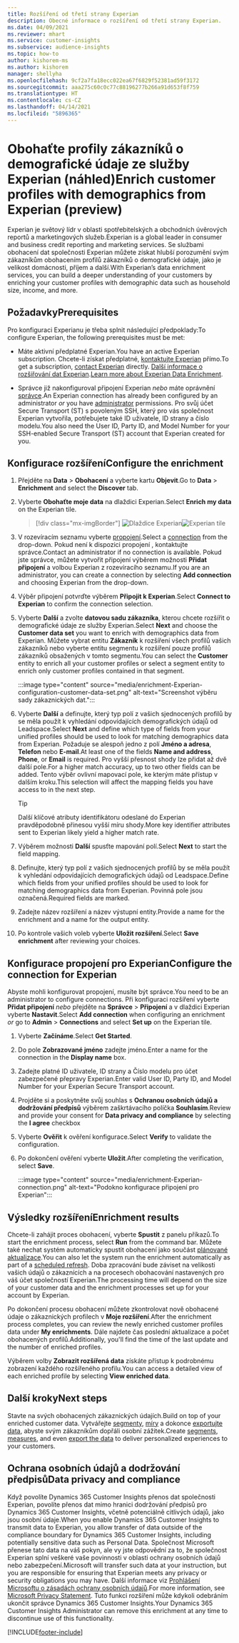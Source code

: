 ```yaml
---
title: Rozšíření od třetí strany Experian
description: Obecné informace o rozšíření od třetí strany Experian.
ms.date: 04/09/2021
ms.reviewer: mhart
ms.service: customer-insights
ms.subservice: audience-insights
ms.topic: how-to
author: kishorem-ms
ms.author: kishorem
manager: shellyha
ms.openlocfilehash: 9cf2a7fa18ecc022ea67f6829f52381ad59f3172
ms.sourcegitcommit: aaa275c60c0c77c88196277b266a91d653f8f759
ms.translationtype: HT
ms.contentlocale: cs-CZ
ms.lasthandoff: 04/14/2021
ms.locfileid: "5896365"
---
```

# <a name="enrich-customer-profiles-with-demographics-from-experian-preview"></a><span data-ttu-id="d0409-103">Obohaťte profily zákazníků o demografické údaje ze služby Experian (náhled)</span><span class="sxs-lookup"><span data-stu-id="d0409-103">Enrich customer profiles with demographics from Experian (preview)</span></span>

<span data-ttu-id="d0409-104">Experian je světový lídr v oblasti spotřebitelských a obchodních úvěrových reportů a marketingových služeb.</span><span class="sxs-lookup"><span data-stu-id="d0409-104">Experian is a global leader in consumer and business credit reporting and marketing services.</span></span> <span data-ttu-id="d0409-105">Se službami obohacení dat společnosti Experian můžete získat hlubší porozumění svým zákazníkům obohacením profilů zákazníků o demografické údaje, jako je velikost domácnosti, příjem a další.</span><span class="sxs-lookup"><span data-stu-id="d0409-105">With Experian’s data enrichment services, you can build a deeper understanding of your customers by enriching your customer profiles with demographic data such as household size, income, and more.</span></span>

## <a name="prerequisites"></a><span data-ttu-id="d0409-106">Požadavky</span><span class="sxs-lookup"><span data-stu-id="d0409-106">Prerequisites</span></span>

<span data-ttu-id="d0409-107">Pro konfiguraci Experianu je třeba splnit následující předpoklady:</span><span class="sxs-lookup"><span data-stu-id="d0409-107">To configure Experian, the following prerequisites must be met:</span></span>

- <span data-ttu-id="d0409-108">Máte aktivní předplatné Experian.</span><span class="sxs-lookup"><span data-stu-id="d0409-108">You have an active Experian subscription.</span></span> <span data-ttu-id="d0409-109">Chcete-li získat předplatné, [kontaktujte Experian](https://www.experian.com/marketing-services/contact) přímo.</span><span class="sxs-lookup"><span data-stu-id="d0409-109">To get a subscription, [contact Experian](https://www.experian.com/marketing-services/contact) directly.</span></span> <span data-ttu-id="d0409-110">[Další informace o rozšiřování dat Experian](https://www.experian.com/marketing-services/microsoft?cmpid=ems_web_mci_cdppage).</span><span class="sxs-lookup"><span data-stu-id="d0409-110">[Learn more about Experian Data Enrichment](https://www.experian.com/marketing-services/microsoft?cmpid=ems_web_mci_cdppage).</span></span>

- <span data-ttu-id="d0409-111">Správce již nakonfiguroval připojení Experian *nebo* máte oprávnění [správce](permissions.md#administrator).</span><span class="sxs-lookup"><span data-stu-id="d0409-111">An Experian connection has already been configured by an administrator *or* you have [administrator](permissions.md#administrator) permissions.</span></span> <span data-ttu-id="d0409-112">Pro svůj účet Secure Transport (ST) s povoleným SSH, který pro vás společnost Experian vytvořila, potřebujete také ID uživatele, ID strany a číslo modelu.</span><span class="sxs-lookup"><span data-stu-id="d0409-112">You also need the User ID, Party ID, and Model Number for your SSH-enabled Secure Transport (ST) account that Experian created for you.</span></span>

## <a name="configure-the-enrichment"></a><span data-ttu-id="d0409-113">Konfigurace rozšíření</span><span class="sxs-lookup"><span data-stu-id="d0409-113">Configure the enrichment</span></span>

1. <span data-ttu-id="d0409-114">Přejděte na **Data** > **Obohacení** a vyberte kartu **Objevit**.</span><span class="sxs-lookup"><span data-stu-id="d0409-114">Go to **Data** > **Enrichment** and select the **Discover** tab.</span></span>

1. <span data-ttu-id="d0409-115">Vyberte **Obohaťte moje data** na dlaždici Experian.</span><span class="sxs-lookup"><span data-stu-id="d0409-115">Select **Enrich my data** on the Experian tile.</span></span>

   > [!div class="mx-imgBorder"]
   > <span data-ttu-id="d0409-116">![Dlaždice Experian](media/experian-tile.png "Dlaždice Experian")</span><span class="sxs-lookup"><span data-stu-id="d0409-116">![Experian tile](media/experian-tile.png "Experian tile")</span></span>
   > 

1. <span data-ttu-id="d0409-117">V rozevíracím seznamu vyberte [propojení](connections.md).</span><span class="sxs-lookup"><span data-stu-id="d0409-117">Select a [connection](connections.md) from the drop-down.</span></span> <span data-ttu-id="d0409-118">Pokud není k dispozici propojení , kontaktujte správce.</span><span class="sxs-lookup"><span data-stu-id="d0409-118">Contact an administrator if no connection is available.</span></span> <span data-ttu-id="d0409-119">Pokud jste správce, můžete vytvořit připojení výběrem možnosti **Přidat připojení** a volbou Experian z rozevíracího seznamu.</span><span class="sxs-lookup"><span data-stu-id="d0409-119">If you are an administrator, you can create a connection by selecting **Add connection** and choosing Experian from the drop-down.</span></span> 

1. <span data-ttu-id="d0409-120">Výběr připojení potvrďte výběrem **Připojit k Experian**.</span><span class="sxs-lookup"><span data-stu-id="d0409-120">Select **Connect to Experian** to confirm the connection selection.</span></span>

1.  <span data-ttu-id="d0409-121">Vyberte **Další** a zvolte **datovou sadu zákazníka**, kterou chcete rozšířit o demografické údaje ze služby Experian.</span><span class="sxs-lookup"><span data-stu-id="d0409-121">Select **Next** and choose the **Customer data set** you want to enrich with demographics data from Experian.</span></span> <span data-ttu-id="d0409-122">Můžete vybrat entitu **Zákazník** k rozšíření všech profilů vašich zákazníků nebo vyberte entitu segmentu k rozšíření pouze profilů zákazníků obsažených v tomto segmentu.</span><span class="sxs-lookup"><span data-stu-id="d0409-122">You can select the **Customer** entity to enrich all your customer profiles or select a segment entity to enrich only customer profiles contained in that segment.</span></span>

    :::image type="content" source="media/enrichment-Experian-configuration-customer-data-set.png" alt-text="Screenshot výběru sady zákaznických dat.":::

1. <span data-ttu-id="d0409-124">Vyberte **Další** a definujte, který typ polí z vašich sjednocených profilů by se měla použít k vyhledání odpovídajících demografických údajů od Leadspace.</span><span class="sxs-lookup"><span data-stu-id="d0409-124">Select **Next** and define which type of fields from your unified profiles should be used to look for matching demographics data from Experian.</span></span> <span data-ttu-id="d0409-125">Požaduje se alespoň jedno z polí **Jméno a adresa**, **Telefon** nebo **E-mail**.</span><span class="sxs-lookup"><span data-stu-id="d0409-125">At least one of the fields **Name and address**, **Phone**, or **Email** is required.</span></span> <span data-ttu-id="d0409-126">Pro vyšší přesnost shody lze přidat až dvě další pole.</span><span class="sxs-lookup"><span data-stu-id="d0409-126">For a higher match accuracy, up to two other fields can be added.</span></span> <span data-ttu-id="d0409-127">Tento výběr ovlivní mapovací pole, ke kterým máte přístup v dalším kroku.</span><span class="sxs-lookup"><span data-stu-id="d0409-127">This selection will affect the mapping fields you have access to in the next step.</span></span>

    > [!TIP]
    > <span data-ttu-id="d0409-128">Další klíčové atributy identifikátoru odeslané do Experian pravděpodobně přinesou vyšší míru shody.</span><span class="sxs-lookup"><span data-stu-id="d0409-128">More key identifier attributes sent to Experian likely yield a higher match rate.</span></span>

1. <span data-ttu-id="d0409-129">Výběrem možnosti **Další** spusťte mapování polí.</span><span class="sxs-lookup"><span data-stu-id="d0409-129">Select **Next** to start the field mapping.</span></span>

1. <span data-ttu-id="d0409-130">Definujte, který typ polí z vašich sjednocených profilů by se měla použít k vyhledání odpovídajících demografických údajů od Leadspace.</span><span class="sxs-lookup"><span data-stu-id="d0409-130">Define which fields from your unified profiles should be used to look for matching demographics data from Experian.</span></span> <span data-ttu-id="d0409-131">Povinná pole jsou označená.</span><span class="sxs-lookup"><span data-stu-id="d0409-131">Required fields are marked.</span></span>

1. <span data-ttu-id="d0409-132">Zadejte název rozšíření a název výstupní entity.</span><span class="sxs-lookup"><span data-stu-id="d0409-132">Provide a name for the enrichment and a name for the output entity.</span></span>

1. <span data-ttu-id="d0409-133">Po kontrole vašich voleb vyberte **Uložit rozšíření**.</span><span class="sxs-lookup"><span data-stu-id="d0409-133">Select **Save enrichment** after reviewing your choices.</span></span>

## <a name="configure-the-connection-for-experian"></a><span data-ttu-id="d0409-134">Konfigurace propojení pro Experian</span><span class="sxs-lookup"><span data-stu-id="d0409-134">Configure the connection for Experian</span></span> 

<span data-ttu-id="d0409-135">Abyste mohli konfigurovat propojení, musíte být správce.</span><span class="sxs-lookup"><span data-stu-id="d0409-135">You need to be an administrator to configure connections.</span></span> <span data-ttu-id="d0409-136">Při konfiguraci rozšíření vyberte **Přidat připojení** *nebo* přejděte na **Správce** > **Připojení** a v dlaždici Experian vyberte **Nastavit**.</span><span class="sxs-lookup"><span data-stu-id="d0409-136">Select **Add connection** when configuring an enrichment *or* go to **Admin** > **Connections** and select **Set up** on the Experian tile.</span></span>

1. <span data-ttu-id="d0409-137">Vyberte **Začínáme**.</span><span class="sxs-lookup"><span data-stu-id="d0409-137">Select **Get Started**.</span></span>

1. <span data-ttu-id="d0409-138">Do pole **Zobrazované jméno** zadejte jméno.</span><span class="sxs-lookup"><span data-stu-id="d0409-138">Enter a name for the connection in the **Display name** box.</span></span>

1. <span data-ttu-id="d0409-139">Zadejte platné ID uživatele, ID strany a Číslo modelu pro účet zabezpečené přepravy Experian.</span><span class="sxs-lookup"><span data-stu-id="d0409-139">Enter valid User ID, Party ID, and Model Number for your Experian Secure Transport account.</span></span>

1. <span data-ttu-id="d0409-140">Projděte si a poskytněte svůj souhlas s **Ochranou osobních údajů a dodržování předpisů** výběrem zaškrtávacího políčka **Souhlasím**.</span><span class="sxs-lookup"><span data-stu-id="d0409-140">Review and provide your consent for **Data privacy and compliance** by selecting the **I agree** checkbox</span></span>

1. <span data-ttu-id="d0409-141">Vyberte **Ověřit** k ověření konfigurace.</span><span class="sxs-lookup"><span data-stu-id="d0409-141">Select **Verify** to validate the configuration.</span></span>

1. <span data-ttu-id="d0409-142">Po dokončení ověření vyberte **Uložit**.</span><span class="sxs-lookup"><span data-stu-id="d0409-142">After completing the verification, select **Save**.</span></span>
   
   :::image type="content" source="media/enrichment-Experian-connection.png" alt-text="Podokno konfigurace připojení pro Experian":::

## <a name="enrichment-results"></a><span data-ttu-id="d0409-144">Výsledky rozšíření</span><span class="sxs-lookup"><span data-stu-id="d0409-144">Enrichment results</span></span>

<span data-ttu-id="d0409-145">Chcete-li zahájit proces obohacení, vyberte **Spustit** z panelu příkazů.</span><span class="sxs-lookup"><span data-stu-id="d0409-145">To start the enrichment process, select **Run** from the command bar.</span></span> <span data-ttu-id="d0409-146">Můžete také nechat systém automaticky spustit obohacení jako součást [plánované aktualizace](system.md#schedule-tab).</span><span class="sxs-lookup"><span data-stu-id="d0409-146">You can also let the system run the enrichment automatically as part of a [scheduled refresh](system.md#schedule-tab).</span></span> <span data-ttu-id="d0409-147">Doba zpracování bude záviset na velikosti vašich údajů o zákaznících a na procesech obohacování nastavených pro váš účet společností Experian.</span><span class="sxs-lookup"><span data-stu-id="d0409-147">The processing time will depend on the size of your customer data and the enrichment processes set up for your account by Experian.</span></span>

<span data-ttu-id="d0409-148">Po dokončení procesu obohacení můžete zkontrolovat nově obohacené údaje o zákaznických profilech v **Moje rozšíření**.</span><span class="sxs-lookup"><span data-stu-id="d0409-148">After the enrichment process completes, you can review the newly enriched customer profiles data under **My enrichments**.</span></span> <span data-ttu-id="d0409-149">Dále najdete čas poslední aktualizace a počet obohacených profilů.</span><span class="sxs-lookup"><span data-stu-id="d0409-149">Additionally, you'll find the time of the last update and the number of enriched profiles.</span></span>

<span data-ttu-id="d0409-150">Výběrem volby **Zobrazit rozšířená data** získáte přístup k podrobnému zobrazení každého rozšířeného profilu.</span><span class="sxs-lookup"><span data-stu-id="d0409-150">You can access a detailed view of each enriched profile by selecting **View enriched data**.</span></span>

## <a name="next-steps"></a><span data-ttu-id="d0409-151">Další kroky</span><span class="sxs-lookup"><span data-stu-id="d0409-151">Next steps</span></span>

<span data-ttu-id="d0409-152">Stavte na svých obohacených zákaznických údajích.</span><span class="sxs-lookup"><span data-stu-id="d0409-152">Build on top of your enriched customer data.</span></span> <span data-ttu-id="d0409-153">Vytvářejte [segmenty](segments.md), [míry](measures.md) a dokonce [exportujte data](export-destinations.md), abyste svým zákazníkům dopřáli osobní zážitek.</span><span class="sxs-lookup"><span data-stu-id="d0409-153">Create [segments](segments.md), [measures](measures.md), and even [export the data](export-destinations.md) to deliver personalized experiences to your customers.</span></span>

## <a name="data-privacy-and-compliance"></a><span data-ttu-id="d0409-154">Ochrana osobních údajů a dodržování předpisů</span><span class="sxs-lookup"><span data-stu-id="d0409-154">Data privacy and compliance</span></span>

<span data-ttu-id="d0409-155">Když povolíte Dynamics 365 Customer Insights přenos dat společnosti Experian, povolíte přenos dat mimo hranici dodržování předpisů pro Dynamics 365 Customer Insights, včetně potenciálně citlivých údajů, jako jsou osobní údaje.</span><span class="sxs-lookup"><span data-stu-id="d0409-155">When you enable Dynamics 365 Customer Insights to transmit data to Experian, you allow transfer of data outside of the compliance boundary for Dynamics 365 Customer Insights, including potentially sensitive data such as Personal Data.</span></span> <span data-ttu-id="d0409-156">Společnost Microsoft přenese tato data na váš pokyn, ale vy jste odpovědní za to, že společnost Experian splní veškeré vaše povinnosti v oblasti ochrany osobních údajů nebo zabezpečení.</span><span class="sxs-lookup"><span data-stu-id="d0409-156">Microsoft will transfer such data at your instruction, but you are responsible for ensuring that Experian meets any privacy or security obligations you may have.</span></span> <span data-ttu-id="d0409-157">Další informace viz [Prohlášení Microsoftu o zásadách ochrany osobních údajů](https://go.microsoft.com/fwlink/?linkid=396732).</span><span class="sxs-lookup"><span data-stu-id="d0409-157">For more information, see [Microsoft Privacy Statement](https://go.microsoft.com/fwlink/?linkid=396732).</span></span>
<span data-ttu-id="d0409-158">Tuto funkci rozšíření může kdykoli odebráním ukončit správce Dynamics 365 Customer Insights.</span><span class="sxs-lookup"><span data-stu-id="d0409-158">Your Dynamics 365 Customer Insights Administrator can remove this enrichment at any time to discontinue use of this functionality.</span></span>


[!INCLUDE[footer-include](../includes/footer-banner.md)]
